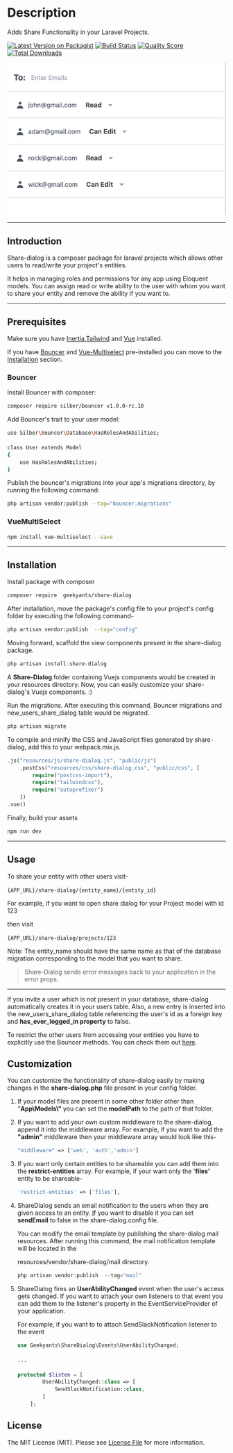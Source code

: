 # Description
Adds Share Functionality in your Laravel Projects.

[![Latest Version on Packagist](https://img.shields.io/packagist/v/geekyants/share-dialog.svg?style=flat-square)](https://packagist.org/packages/geekyants/share-dialog)
[![Build Status](https://img.shields.io/travis/geekyants/share-dialog/master.svg?style=flat-square)](https://travis-ci.org/geekyants/share-dialog)
[![Quality Score](https://img.shields.io/scrutinizer/g/geekyants/share-dialog.svg?style=flat-square)](https://scrutinizer-ci.com/g/geekyants/share-dialog)
[![Total Downloads](https://img.shields.io/packagist/dt/geekyants/share-dialog.svg?style=flat-square)](https://packagist.org/packages/geekyants/share-dialog)

![Mult-User-Todo](./public/images/share-dialog.png)



---

## Introduction

Share-dialog is a composer package for laravel projects which allows other users to read/write your project's entities. 

It helps in managing roles and permissions for any app using Eloquent models. You can assign read or write ability to the user with whom you want to share your entity and remove the ability if you want to.

---

## Prerequisites

Make sure you have [Inertia,](https://inertiajs.com/)[Tailwind](https://tailwindcss.com/) and [Vue](https://vuejs.org/) installed.

If you have [Bouncer](https://github.com/JosephSilber/bouncer) and [Vue-Multiselect](https://vue-multiselect.js.org/) pre-installed you can move to the [](https://www.notion.so/Installation-3fb74113692841c4b18722aad700b76d)[Installation]() section.

### **Bouncer**

Install Bouncer with composer:

```bash
composer require silber/bouncer v1.0.0-rc.10
```

Add Bouncer's trait to your user model:

```bash
use Silber\Bouncer\Database\HasRolesAndAbilities;

class User extends Model
{
    use HasRolesAndAbilities;
}
```

Publish the bouncer's migrations into your app's migrations directory, by running the following command:

```bash
php artisan vendor:publish --tag="bouncer.migrations"
```

### **VueMultiSelect**

```bash
npm install vue-multiselect --save
```

---

## **Installation**


Install package with composer

```bash
composer require  geekyants/share-dialog
```

After installation, move the package's config file to your project's config folder by executing the following command-

```bash
php artisan vendor:publish  --tag="config"
```

Moving forward, scaffold the view components present in the share-dialog package.

```jsx
php artisan install:share-dialog
```

A **Share-Dialog** folder containing Vuejs components would be created in your resources directory. Now, you can easily customize your share-dialog's  Vuejs components.  :)

 Run the migrations. After executing this command, Bouncer migrations and new_users_share_dialog table would be migrated.

```bash
php artisan migrate
```

To compile and minify the CSS and JavaScript files generated by share-dialog, add this to your webpack.mix.js.

```php
.js("resources/js/share-dialog.js", "public/js")
    .postCss("resources/css/share-dialog.css", "public/css", [
        require("postcss-import"),
        require("tailwindcss"),
        require("autoprefixer")
    ])
.vue()
```

Finally, build your assets

```bash
npm run dev
```

---

## Usage

To share your entity with other users visit-

 `{APP_URL}/share-dialog/{entity_name}/{entity_id}`

For example, if you want to open share dialog for your Project model with id 123

then visit 

`{APP_URL}/share-dialog/projects/123`

Note: The entity_name should have the same name as that of the database migration corresponding to the model that you want to share.

> Share-Dialog sends error messages back to your application in the error props.

---

If you invite a user which is not present in your database, share-dialog automatically creates it in your users table. Also, a new entry is inserted into the new_users_share_dialog table referencing the user's id as a foreign key and **has_ever_logged_in property** to false.

To restrict the other users from accessing your entities you have to explicitly use the Bouncer methods. You can check them out [here](https://github.com/JosephSilber/bouncer#cheat-sheet).

## Customization

You can customize the functionality of share-dialog easily by making changes in the **share-dialog.php** file present in your config folder.

1. If your model files are present in some other folder other than "**App\Models\\"** you can set the **modelPath** to the path of that folder.
2. If you want to add your own custom middleware to the share-dialog, append it into the middleware array. For example, if you want to add the **"admin"** middleware then your middleware array would look like this-

    ```php
    "middleware" => ['web', 'auth','admin']
    ```

3. If you want only certain entities to be shareable you can add them into the **restrict-entities** array. For example, if your want only the '**files'** entity to be shareable-

    ```php
    'restrict-entities' => ['files'],
    ```

4. ShareDialog sends an email notification to the users when they are given access to an entity. [I](http://access.Id)f you want to disable it you can set **sendEmail** to false in the share-dialog.config file.

    You can modify the email template by publishing the share-dialog mail resources. After running this command, the mail notification template will be located in the 

    resources/vendor/share-dialog/mail directory.

    ```php
    php artisan vendor:publish  --tag="mail"
    ```

5. ShareDialog fires an **UserAbilityChanged** event when the user's access gets changed. If you want to attach your own listeners to that event you can add them to the listener's property in the EventServiceProvider of your application.

    For example, if you want to to attach SendSlackNotification listener to the event 

    ```php
    use Geekyants\ShareDialog\Events\UserAbilityChanged;

    ...

    protected $listen = [
            UserAbilityChanged::class => [
                SendSlackNotification::class,
            ]   
        ];
    ```



## License

The MIT License (MIT). Please see [License File](LICENSE.md) for more information.
